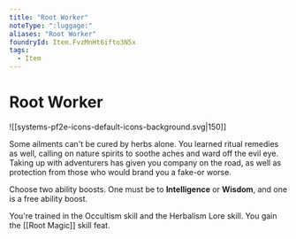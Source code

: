 ```yaml
---
title: "Root Worker"
noteType: ":luggage:"
aliases: "Root Worker"
foundryId: Item.FvzMnHt6ifto3N5x
tags:
  - Item
---
```


# Root Worker
![[systems-pf2e-icons-default-icons-background.svg|150]]

Some ailments can't be cured by herbs alone. You learned ritual remedies as well, calling on nature spirits to soothe aches and ward off the evil eye. Taking up with adventurers has given you company on the road, as well as protection from those who would brand you a fake-or worse.

Choose two ability boosts. One must be to **Intelligence** or **Wisdom**, and one is a free ability boost.

You're trained in the Occultism skill and the Herbalism Lore skill. You gain the [[Root Magic]] skill feat.
